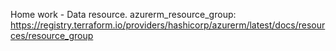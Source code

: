 Home work - Data resource.
azurerm_resource_group: https://registry.terraform.io/providers/hashicorp/azurerm/latest/docs/resources/resource_group

